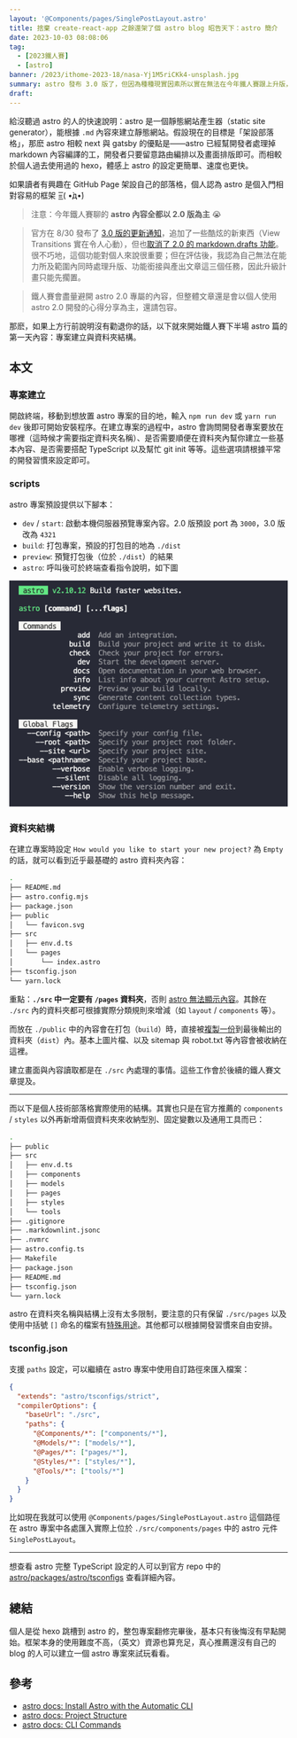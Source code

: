 ```yaml
---
layout: '@Components/pages/SinglePostLayout.astro'
title: 捨棄 create-react-app 之餘還架了個 astro blog 昭告天下：astro 簡介
date: 2023-10-03 08:08:06
tag:
  - [2023鐵人賽]
  - [astro]
banner: /2023/ithome-2023-18/nasa-Yj1M5riCKk4-unsplash.jpg
summary: astro 發布 3.0 版了，但因為種種現實因素所以實在無法在今年鐵人賽跟上升版，本系列還是會以 2.0 版的內容分享為主，敬請見諒。
draft:
---
```


給沒聽過 astro 的人的快速說明：astro 是一個靜態網站產生器（static site generator），能根據 `.md` 內容來建立靜態網站。假設現在的目標是「架設部落格」，那麽 astro 相較 next 與 gatsby 的優點是——astro 已經幫開發者處理掉 markdown 內容編譯的工，開發者只要留意路由編排以及畫面排版即可。而相較於個人過去使用過的 hexo，體感上 astro 的設定更簡單、速度也更快。

如果讀者有興趣在 GitHub Page 架設自己的部落格，個人認為 astro 是個入門相對容易的框架 =͟͟͞͞( •̀д•́)

> 注意：今年鐵人賽聊的 **astro 內容全都以 2.0 版為主** 😭

> 官方在 8/30 發布了 [3.0 版的更新通知](https://astro.build/blog/astro-3/)，追加了一些酷炫的新東西（View Transitions 實在令人心動），但也[取消了 2.0 的 markdown.drafts 功能](https://docs.astro.build/en/guides/upgrade-to/v3/#deprecated-markdowndrafts)。很不巧地，這個功能對個人來說很重要；但在評估後，我認為自己無法在能力所及範圍內同時處理升版、功能銜接與產出文章這三個任務，因此升級計畫只能先擱置。

> 鐵人賽會盡量避開 astro 2.0 專屬的內容，但整體文章還是會以個人使用 astro 2.0 開發的心得分享為主，還請包容。

那麽，如果上方行前說明沒有勸退你的話，以下就來開始鐵人賽下半場 astro 篇的第一天內容：專案建立與資料夾結構。

## 本文

### 專案建立

開啟終端，移動到想放置 astro 專案的目的地，輸入 `npm run dev` 或 `yarn run dev` 後即可開始安裝程序。在建立專案的過程中，astro 會詢問開發者專案要放在哪裡（這時候才需要指定資料夾名稱）、是否需要順便在資料夾內幫你建立一些基本內容、是否需要搭配 TypeScript 以及幫忙 git init 等等。這些選項請根據平常的開發習慣來設定即可。

### scripts

astro 專案預設提供以下腳本：

- `dev` / `start`: 啟動本機伺服器預覽專案內容。2.0 版預設 port 為 `3000`，3.0 版改為 `4321`
- `build`: 打包專案，預設的打包目的地為 `./dist`
- `preview`: 預覽打包後（位於 `./dist`）的結果
- `astro`: 呼叫後可於終端查看指令說明，如下圖

![astro cli](/2023/ithome-2023-18/astro-cli.png)

### 資料夾結構

在建立專案時設定 `How would you like to start your new project?` 為 `Empty` 的話，就可以看到近乎最基礎的 astro 資料夾內容：

```bash
.
├── README.md
├── astro.config.mjs
├── package.json
├── public
│   └── favicon.svg
├── src
│   ├── env.d.ts
│   └── pages
│       └── index.astro
├── tsconfig.json
└── yarn.lock
```

重點：**`./src` 中一定要有 `/pages` 資料夾**，否則 [astro 無法顯示內容](https://docs.astro.build/en/core-concepts/project-structure/#srcpages)。其餘在 `./src` 內的資料夾都可根據實際分類規則來增減（如 `layout` / `components` 等）。

而放在 `./public` 中的內容會在打包（`build`）時，直接被[複製一份](https://docs.astro.build/en/core-concepts/project-structure/#public)到最後輸出的資料夾（`dist`）內。基本上圖片檔、以及 sitemap 與 robot.txt 等內容會被收納在這裡。

建立畫面與內容讀取都是在 `./src` 內處理的事情。這些工作會於後續的鐵人賽文章提及。

---

而以下是個人技術部落格實際使用的結構。其實也只是在官方推薦的 `components` / `styles` 以外再新增兩個資料夾來收納型別、固定變數以及通用工具而已：

```bash
.
├── public
├── src
│   ├── env.d.ts
│   ├── components
│   ├── models
│   ├── pages
│   ├── styles
│   └── tools
├── .gitignore
├── .markdownlint.jsonc
├── .nvmrc
├── astro.config.ts
├── Makefile
├── package.json
├── README.md
├── tsconfig.json
└── yarn.lock
```

astro 在資料夾名稱與結構上沒有太多限制，要注意的只有保留 `./src/pages` 以及使用中括號 `[]` 命名的檔案有[特殊用途](https://docs.astro.build/en/core-concepts/routing/#dynamic-routes)。其他都可以根據開發習慣來自由安排。

### tsconfig.json

支援 `paths` 設定，可以繼續在 astro 專案中使用自訂路徑來匯入檔案：

```json
{
  "extends": "astro/tsconfigs/strict",
  "compilerOptions": {
    "baseUrl": "./src",
    "paths": {
      "@Components/*": ["components/*"],
      "@Models/*": ["models/*"],
      "@Pages/*": ["pages/*"],
      "@Styles/*": ["styles/*"],
      "@Tools/*": ["tools/*"]
    }
  }
}
```

比如現在我就可以使用 `@Components/pages/SinglePostLayout.astro` 這個路徑在 astro 專案中各處匯入實際上位於 `./src/components/pages` 中的 astro 元件 `SinglePostLayout`。

---

想查看 astro 完整 TypeScript 設定的人可以到官方 repo 中的 [astro/packages/astro/tsconfigs](https://github.com/withastro/astro/tree/main/packages/astro/tsconfigs) 查看詳細內容。

## 總結

個人是從 hexo 跳槽到 astro 的，整包專案翻修完畢後，基本只有後悔沒有早點開始。框架本身的使用難度不高，（英文）資源也算充足，真心推薦還沒有自己的 blog 的人可以建立一個 astro 專案來試玩看看。

## 參考

- [astro docs: Install Astro with the Automatic CLI](https://docs.astro.build/en/install/auto/)
- [astro docs: Project Structure](https://docs.astro.build/en/core-concepts/project-structure/)
- [astro docs: CLI Commands](https://docs.astro.build/en/reference/cli-reference/)
